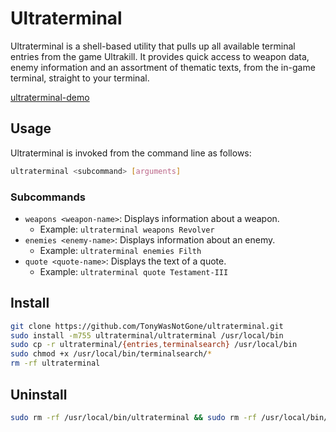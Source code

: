 # Ultraterminal

Ultraterminal is a shell-based utility that pulls up all available terminal entries from the game Ultrakill. It provides quick access to weapon data, enemy information and an assortment of thematic texts, from the in-game terminal, straight to your terminal.

[ultraterminal-demo](https://github.com/user-attachments/assets/8e0daead-eae5-4e06-9850-5dc82936e00f)

## Usage

Ultraterminal is invoked from the command line as follows:

```sh
ultraterminal <subcommand> [arguments]
```

### Subcommands

- `weapons <weapon-name>`: Displays information about a weapon.
  - Example: `ultraterminal weapons Revolver`
- `enemies <enemy-name>`: Displays information about an enemy.
  - Example: `ultraterminal enemies Filth`
- `quote <quote-name>`: Displays the text of a quote.
  - Example: `ultraterminal quote Testament-III`


## Install

```sh
git clone https://github.com/TonyWasNotGone/ultraterminal.git
sudo install -m755 ultraterminal/ultraterminal /usr/local/bin
sudo cp -r ultraterminal/{entries,terminalsearch} /usr/local/bin
sudo chmod +x /usr/local/bin/terminalsearch/*
rm -rf ultraterminal
```

## Uninstall

<Uninstall>
  
  ```sh
  sudo rm -rf /usr/local/bin/ultraterminal && sudo rm -rf /usr/local/bin/entries && sudo rm -rf /usr/local/bin/terminalsearch
  ```
</Uninstall>
